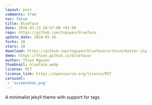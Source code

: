 ```yaml
---
layout: post
comments: true
toc: false
title: Blueface
date: 2016-03-23 10:57:00 +01:00
repo: https://github.com/tnguyen/blueface
update_date: 2024-05-26
forks: 28
stars: 28
download: https://github.com/tnguyen/blueface/archive/master.zip
demo: https://thien.github.io/blueface/
author: Thien Nguyen
thumbnail: blueface.webp
license: MIT
license_link: https://opensource.org/license/MIT
carousel:
 - 'screenshot.png'
---
```


A minimalist jekyll theme with support for tags.
